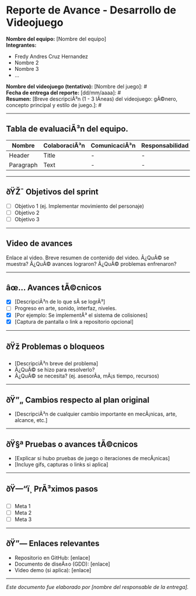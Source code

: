 # Reporte de Avance - Desarrollo de Videojuego

**Nombre del equipo:** [Nombre del equipo]  
**Integrantes:**  
- Fredy Andres Cruz Hernandez
- Nombre 2  
- Nombre 3  
- ...  

**Nombre del videojuego (tentativo):** [Nombre del juego]: #  
**Fecha de entrega del reporte:** [dd/mm/aaaa]: #  
**Resumen:** [Breve descripciÃ³n (1 - 3 lÃ­neas) del videojuego: gÃ©nero, concepto principal y estilo
de juego.]: #


---

## Tabla de evaluaciÃ³n del equipo.

| Nombre | ColaboraciÃ³n | ComunicaciÃ³n | Responsabilidad
| ----------- | ----------- | ----------- | ----------- |
| Header | Title | - | - |
| Paragraph | Text |  - | - |

---

## ðŸŽ¯ Objetivos del sprint

- [ ] Objetivo 1 (ej. Implementar movimiento del personaje)
- [ ] Objetivo 2
- [ ] Objetivo 3

---

## Video de avances

Enlace al video. Breve resumen de contenido del video. Â¿QuÃ© se muestra? Â¿QuÃ© avances lograron? Â¿QuÃ© problemas enfrenaron?

---

## âœ… Avances tÃ©cnicos

- [x] [DescripciÃ³n de lo que sÃ­ se logrÃ³]
- [ ] Progreso en arte, sonido, interfaz, niveles.
- [x] [Por ejemplo: Se implementÃ³ el sistema de colisiones]
- [x] [Captura de pantalla o link a repositorio opcional]

---

## ðŸž Problemas o bloqueos

- [DescripciÃ³n breve del problema]
- Â¿QuÃ© se hizo para resolverlo?
- Â¿QuÃ© se necesita? (ej. asesorÃ­a, mÃ¡s tiempo, recursos)

---

## ðŸ”„ Cambios respecto al plan original

- [DescripciÃ³n de cualquier cambio importante en mecÃ¡nicas, arte, alcance, etc.]

---

## ðŸ§ª Pruebas o avances tÃ©cnicos

- [Explicar si hubo pruebas de juego o iteraciones de mecÃ¡nicas]
- [Incluye gifs, capturas o links si aplica]

---

## ðŸ—“ï¸ PrÃ³ximos pasos

[Lista breve de tarea por hacer o retos identificados.]: #

- [ ] Meta 1
- [ ] Meta 2
- [ ] Meta 3

---

## ðŸ”— Enlaces relevantes

- Repositorio en GitHub: [enlace]  
- Documento de diseÃ±o (GDD): [enlace]  
- Video demo (si aplica): [enlace]

---

*Este documento fue elaborado por [nombre del responsable de la entrega].*
